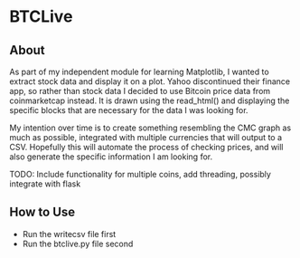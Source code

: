 # BTCLive

## About
As part of my independent module for learning Matplotlib,  I wanted to extract stock data and display it on a plot. Yahoo discontinued their finance app, so rather than stock data 
I decided to use Bitcoin price data from coinmarketcap instead. It is drawn using the read_html() and displaying the specific blocks that are necessary for the data I was looking for.

My intention over time is to create something resembling the CMC graph as much as possible, integrated with multiple currencies that will output to a CSV. Hopefully this will automate
the process of checking prices, and will also generate the specific information I am looking for.

TODO: Include functionality for multiple coins, add threading, possibly integrate with flask

## How to Use
* Run the writecsv file first
* Run the btclive.py file second
